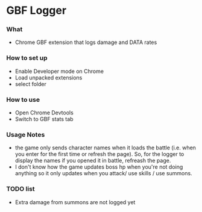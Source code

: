 # GBF Logger #

### What ###

* Chrome GBF extension that logs damage and DATA rates

### How to set up ###

* Enable Developer mode on Chrome
* Load unpacked extensions
* select folder

### How to use ###

* Open Chrome Devtools
* Switch to GBF stats tab

### Usage Notes ###

* the game only sends character names when it loads the battle (i.e. when you enter for the first time or refresh the page). So, for the logger to display the names if you opened it in battle, refreash the page.
* I don't know how the game updates boss hp when you're not doing anything so it only updates when you attack/ use skills / use summons.

### TODO list ###

* Extra damage from summons are not logged yet